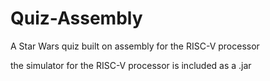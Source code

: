 # Quiz-Assembly
A Star Wars quiz built on assembly for the RISC-V processor

the simulator for the RISC-V processor is included as a .jar
